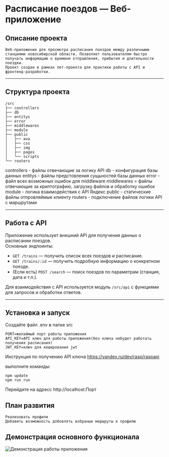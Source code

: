 # Расписание поездов — Веб-приложение

## Описание проекта
```
Веб-приложение для просмотра расписания поездов между различными станциями новосибирской области. Позволяет пользователям быстро получать информацию о времени отправления, прибытия и длительности поездки.  
Проект создан в рамках пет-проекта для практики работы с API и фронтенд-разработки.

```
---

## Структура проекта

```
/src
├── controllers
├── db
├── entitys
├── error
├── middlewares
├── module
├── public
│   ├── ava
│   ├── css
│   ├── img
│   ├── pages
│   └── scripts
└── routers

```
controllers - файлы отвечающие за логику API
db - конфигурация базы данных
entitys - файлы предстовления сущьностей базы данных
error - файл всех возможных ошибок для middleware
middlewares = файлы отвечающие за криптографию, загрузку файлов и обработку ошибок
module - логика взаимодействия с API Яндекс
public - статические файлы отпровляймые клиенту
routers - подключение файлов логики API с маршрутами

---

## Работа с API

Приложение использует внешний API для получения данных о расписании поездов.  
Основные эндпоинты:

- `GET /trains` — получить список всех поездов и расписание.
- `GET /trains/:id` — получить подробную информацию о конкретном поезде.
- (Если есть) `POST /search` — поиск поездов по параметрам (станция, дата и т.п.).

Для взаимодействия с API используется модуль `/src/api` с функциями для запросов и обработки ответов.

---

## Установка и запуск

Создайте файл .env в папке src
```
PORT=желаймый порт работы приложения
API_KEY=API ключ для работы приложения(без ключа небудет работать получения расписания)
JWT_KEY=ключ для кеширования jwt
```

Инструкция по получению API ключа https://yandex.ru/dev/rasp/raspapi

выполните команды:
```
npm update
npm run run
```
Перейдите на адресс http://localhost:Порт

## План развития

    Реализовать профили
    Добавить возможность добовлять избраные маршруты к профилю

## Демонстрация основного функционала

![Демонстрация работы приложения](./demo.gif)
